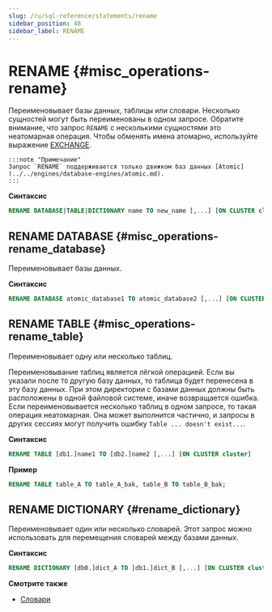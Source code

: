 ```yaml
---
slug: /ru/sql-reference/statements/rename
sidebar_position: 48
sidebar_label: RENAME
---
```


# RENAME {#misc_operations-rename}

Переименовывает базы данных, таблицы или словари. Несколько сущностей могут быть переименованы в одном запросе.
Обратите внимание, что запрос `RENAME` с несколькими сущностями это неатомарная операция. Чтобы обменять имена атомарно, используйте выражение [EXCHANGE](./exchange.md).

    :::note "Примечание"
    Запрос `RENAME` поддерживается только движком баз данных [Atomic](../../engines/database-engines/atomic.md).
    :::
**Синтаксис**

```sql
RENAME DATABASE|TABLE|DICTIONARY name TO new_name [,...] [ON CLUSTER cluster]
```

## RENAME DATABASE {#misc_operations-rename_database}

Переименовывает базы данных.

**Синтаксис**

```sql
RENAME DATABASE atomic_database1 TO atomic_database2 [,...] [ON CLUSTER cluster]
```

## RENAME TABLE {#misc_operations-rename_table}

Переименовывает одну или несколько таблиц.

Переименовывание таблиц является лёгкой операцией. Если вы указали после `TO` другую базу данных, то таблица будет перенесена в эту базу данных. При этом директории с базами данных должны быть расположены в одной файловой системе, иначе возвращается ошибка. Если переименовывается несколько таблиц в одном запросе, то такая операция неатомарная. Она может выполнится частично, и запросы в других сессиях могут получить ошибку `Table ... doesn't exist...`.

**Синтаксис**

``` sql
RENAME TABLE [db1.]name1 TO [db2.]name2 [,...] [ON CLUSTER cluster]
```

**Пример**

```sql
RENAME TABLE table_A TO table_A_bak, table_B TO table_B_bak;
```

## RENAME DICTIONARY {#rename_dictionary}

Переименовывает один или несколько словарей. Этот запрос можно использовать для перемещения словарей между базами данных.

**Синтаксис**

```sql
RENAME DICTIONARY [db0.]dict_A TO [db1.]dict_B [,...] [ON CLUSTER cluster]
```

**Смотрите также**

-   [Словари](../../sql-reference/dictionaries/index.md)
